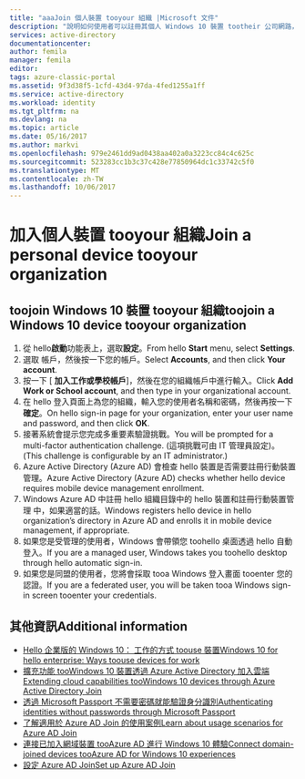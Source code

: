 ```yaml
---
title: "aaaJoin 個人裝置 tooyour 組織 |Microsoft 文件"
description: "說明如何使用者可以註冊其個人 Windows 10 裝置 tootheir 公司網路，並提供 BYOD 案例的部署步驟。"
services: active-directory
documentationcenter: 
author: femila
manager: femila
editor: 
tags: azure-classic-portal
ms.assetid: 9f3d38f5-1cfd-43d4-97da-4fed1255a1ff
ms.service: active-directory
ms.workload: identity
ms.tgt_pltfrm: na
ms.devlang: na
ms.topic: article
ms.date: 05/16/2017
ms.author: markvi
ms.openlocfilehash: 979e2461dd9ad0438aa402a0a3223cc84c4c625c
ms.sourcegitcommit: 523283cc1b3c37c428e77850964dc1c33742c5f0
ms.translationtype: MT
ms.contentlocale: zh-TW
ms.lasthandoff: 10/06/2017
---
```

# <a name="join-a-personal-device-tooyour-organization"></a><span data-ttu-id="81c1f-103">加入個人裝置 tooyour 組織</span><span class="sxs-lookup"><span data-stu-id="81c1f-103">Join a personal device tooyour organization</span></span>
## <a name="toojoin-a-windows-10-device-tooyour-organization"></a><span data-ttu-id="81c1f-104">toojoin Windows 10 裝置 tooyour 組織</span><span class="sxs-lookup"><span data-stu-id="81c1f-104">toojoin a Windows 10 device tooyour organization</span></span>
1. <span data-ttu-id="81c1f-105">從 hello**啟動**功能表上，選取**設定**。</span><span class="sxs-lookup"><span data-stu-id="81c1f-105">From hello **Start** menu, select **Settings**.</span></span>
2. <span data-ttu-id="81c1f-106">選取 帳戶，然後按一下您的帳戶。</span><span class="sxs-lookup"><span data-stu-id="81c1f-106">Select **Accounts**, and then click **Your account**.</span></span>
3. <span data-ttu-id="81c1f-107">按一下 [ **加入工作或學校帳戶**]，然後在您的組織帳戶中進行輸入。</span><span class="sxs-lookup"><span data-stu-id="81c1f-107">Click **Add Work or School account**, and then type in your organizational account.</span></span>
4. <span data-ttu-id="81c1f-108">在 hello 登入頁面上為您的組織，輸入您的使用者名稱和密碼，然後再按一下**確定**。</span><span class="sxs-lookup"><span data-stu-id="81c1f-108">On hello sign-in page for your organization, enter your user name and password, and then click **OK**.</span></span>
5. <span data-ttu-id="81c1f-109">接著系統會提示您完成多重要素驗證挑戰。</span><span class="sxs-lookup"><span data-stu-id="81c1f-109">You will be prompted for a multi-factor authentication challenge.</span></span> <span data-ttu-id="81c1f-110">(這項挑戰可由 IT 管理員設定)。</span><span class="sxs-lookup"><span data-stu-id="81c1f-110">(This challenge is configurable by an IT administrator.)</span></span>
6. <span data-ttu-id="81c1f-111">Azure Active Directory (Azure AD) 會檢查 hello 裝置是否需要註冊行動裝置管理。</span><span class="sxs-lookup"><span data-stu-id="81c1f-111">Azure Active Directory (Azure AD) checks whether hello device requires mobile device management enrollment.</span></span>
7. <span data-ttu-id="81c1f-112">Windows Azure AD 中註冊 hello 組織目錄中的 hello 裝置和註冊行動裝置管理 中，如果適當的話。</span><span class="sxs-lookup"><span data-stu-id="81c1f-112">Windows registers hello device in hello organization’s directory in Azure AD and enrolls it in mobile device management, if appropriate.</span></span>
8. <span data-ttu-id="81c1f-113">如果您是受管理的使用者，Windows 會帶領您 toohello 桌面透過 hello 自動登入。</span><span class="sxs-lookup"><span data-stu-id="81c1f-113">If you are a managed user, Windows takes you toohello desktop through hello automatic sign-in.</span></span>
9. <span data-ttu-id="81c1f-114">如果您是同盟的使用者，您將會採取 tooa Windows 登入畫面 tooenter 您的認證。</span><span class="sxs-lookup"><span data-stu-id="81c1f-114">If you are a federated user, you will be taken tooa Windows sign-in screen tooenter your credentials.</span></span>

## <a name="additional-information"></a><span data-ttu-id="81c1f-115">其他資訊</span><span class="sxs-lookup"><span data-stu-id="81c1f-115">Additional information</span></span>
* [<span data-ttu-id="81c1f-116">Hello 企業版的 Windows 10： 工作的方式 toouse 裝置</span><span class="sxs-lookup"><span data-stu-id="81c1f-116">Windows 10 for hello enterprise: Ways toouse devices for work</span></span>](active-directory-azureadjoin-windows10-devices-overview.md)
* [<span data-ttu-id="81c1f-117">擴充功能 tooWindows 10 裝置透過 Azure Active Directory 加入雲端</span><span class="sxs-lookup"><span data-stu-id="81c1f-117">Extending cloud capabilities tooWindows 10 devices through Azure Active Directory Join</span></span>](active-directory-azureadjoin-user-upgrade.md)
* [<span data-ttu-id="81c1f-118">透過 Microsoft Passport 不需要密碼就能驗證身分識別</span><span class="sxs-lookup"><span data-stu-id="81c1f-118">Authenticating identities without passwords through Microsoft Passport</span></span>](active-directory-azureadjoin-passport.md)
* [<span data-ttu-id="81c1f-119">了解適用於 Azure AD Join 的使用案例</span><span class="sxs-lookup"><span data-stu-id="81c1f-119">Learn about usage scenarios for Azure AD Join</span></span>](active-directory-azureadjoin-deployment-aadjoindirect.md)
* [<span data-ttu-id="81c1f-120">連接已加入網域裝置 tooAzure AD 進行 Windows 10 體驗</span><span class="sxs-lookup"><span data-stu-id="81c1f-120">Connect domain-joined devices tooAzure AD for Windows 10 experiences</span></span>](active-directory-azureadjoin-devices-group-policy.md)
* [<span data-ttu-id="81c1f-121">設定 Azure AD Join</span><span class="sxs-lookup"><span data-stu-id="81c1f-121">Set up Azure AD Join</span></span>](active-directory-azureadjoin-setup.md)

